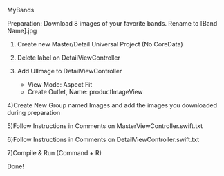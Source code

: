 MyBands

Preparation: Download 8 images of your favorite bands. Rename to [Band Name].jpg

1) Create new Master/Detail Universal Project (No CoreData)

2) Delete label on DetailViewController

3) Add UIImage to DetailViewController

   - View Mode: Aspect Fit
   - Create Outlet, Name: productImageView
  
4)Create New Group named Images and add the images you downloaded during preparation

5)Follow Instructions in Comments on MasterViewController.swift.txt

6)Follow Instructions in Comments on DetailViewController.swift.txt

7)Compile & Run (Command + R)

Done!
